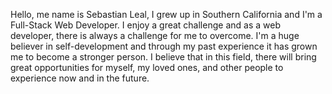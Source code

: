 Hello, me name is Sebastian Leal, I grew up in Southern California and I'm a Full-Stack Web Developer. I enjoy a great challenge and as a web developer, there is always a challenge for me to overcome. I'm a huge believer in self-development and through my past experience it has grown me to become a stronger person. I believe that in this field, there will bring great opportunities for myself, my loved ones, and other people to experience now and in the future. 
